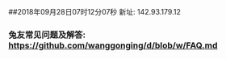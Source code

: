##2018年09月28日07时12分07秒 新址: 142.93.179.12
### 兔友常见问题及解答: https://github.com/wanggonging/d/blob/w/FAQ.md
